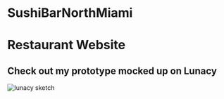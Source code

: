 # SushiBarNorthMiami
<h1>Restaurant Website</h1>
<h2>Check out my prototype mocked up on Lunacy</h2>
<img src ="http://api-lunacy.icons8.com/api/assets/d53aca28-dae0-4830-8d76-3272eab61c43/rectangle.svg" alt = "lunacy sketch" class="img-responsive"/>
